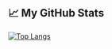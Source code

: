 
## &#x1f4c8; My GitHub Stats

[![Top Langs](https://github-readme-stats.vercel.app/api/top-langs/?username=bay-s&hide=java,html,css&theme=radical)](https://github.com/anuraghazra/github-readme-stats)

